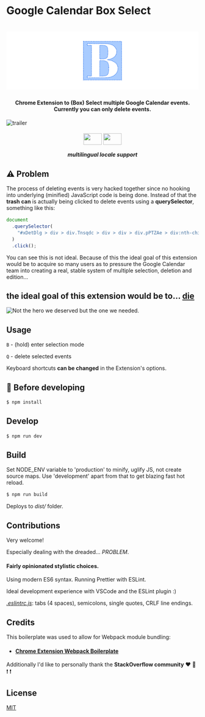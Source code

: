# Google Calendar Box Select

# ![logo](docs/img/main_logo.png)

<h4 align="center">Chrome Extension to (Box) Select multiple Google Calendar events. Currently you can only delete events. </h4>

![trailer](docs/img/demo.gif)

<h5 align="center">
<img src="https://upload.wikimedia.org/wikipedia/en/thumb/1/12/Flag_of_Poland.svg/320px-Flag_of_Poland.svg.png" height="30" width="48"/> <img src="https://upload.wikimedia.org/wikipedia/commons/thumb/a/ae/Flag_of_the_United_Kingdom.svg/320px-Flag_of_the_United_Kingdom.svg.png" height="30" width="48" />

multilingual locale support

</h5>

## :warning: Problem

The process of deleting events is very hacked together since no hooking into underlying (minified) JavaScript code is being done.
Instead of that the **trash can** is actually being clicked to delete events using a **querySelector**, something like this:

```javascript
document
  .querySelector(
    "#xDetDlg > div > div.Tnsqdc > div > div > div.pPTZAe > div:nth-child(2) > div"
  )
  .click();
```

You can see this is not ideal.
Because of this the ideal goal of this extension would be to acquire so many users as to pressure the Google Calendar team into creating a real, stable system of multiple selection, deletion and edition...

## the ideal goal of this extension would be to... [**die**](https://getyarn.io/yarn-clip/9f143220-ed9d-4525-b4ef-b37fd5413768)

![Not the hero we deserved but the one we needed.](https://i.imgur.com/NN4nmKR.gif)

## Usage

`B` - (hold) enter selection mode

`Q` - delete selected events

Keyboard shortcuts **can be changed** in the Extension's options.

## :construction: Before developing

```bash
$ npm install
```

## Develop

```bash
$ npm run dev
```

## Build

Set NODE_ENV variable to 'production' to minify, uglify JS, not create source maps. Use 'development' apart from that to get blazing fast hot reload.

```bash
$ npm run build
```

Deploys to _dist/_ folder.

## Contributions

Very welcome!

Especially dealing with the dreaded... _PROBLEM_.

#### Fairly opinionated stylistic choices.

Using modern ES6 syntax.
Running Prettier with ESLint.

Ideal development experience with VSCode and the ESLint plugin :)

[_.eslintrc.js_](.eslintrc.js): tabs (4 spaces), semicolons, single quotes, CRLF line endings.

## Credits

This boilerplate was used to allow for Webpack module bundling:

- #### [Chrome Extension Webpack Boilerplate](https://github.com/samuelsimoes/chrome-extension-webpack-boilerplate)

Additionally I'd like to personally thank the **StackOverflow community** :heart: :sparkling_heart: :exclamation: :exclamation:

## License

[MIT](LICENSE)
